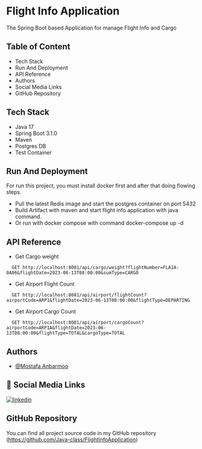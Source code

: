 # Flight Info Application

The Spring Boot based Application for manage Flight Info and Cargo

## Table of Content

- Tech Stack
- Run And Deployment
- API Reference
- Authors
- Social Media Links
- GitHub Repository


## Tech Stack

- Java 17
- Spring Boot 3.1.0
- Maven
- Postgres DB
- Test Container

## Run And Deployment

For run this project, you must install docker first and after that doing flowing steps.

- Pull the latest Redis image and start the postgres container on port 5432
- Build Artifact with maven and start flight info application with java command.
- Or run with docker compose with command docker-compose up -d

## API Reference 
 - Get Cargo weight

```http
  GET http://localhost:8081/api/cargo/weight?flightNumber=FLA1A-0A06&flightDate=2023-06-13T08:00:00&sumType=CARGO
```


- Get Airport Flight Count

```http
  GET http://localhost:8081/api/airport/flightCount?airportCode=ARP1&flightDate=2023-06-13T08:00:00&flightType=DEPARTING
```
- Get Airport Cargo Count

```http
  GET http://localhost:8081/api/airport/cargoCount?airportCode=ARP1A&flightDate=2023-06-13T08:00:00&flightType=TOTAL&cargoType=TOTAL
```



## Authors

- [@Mostafa Anbarmoo](https://www.github.com/java-class)

## 🔗 Social Media Links

[![linkedin](https://img.shields.io/badge/linkedin-0A66C2?style=for-the-badge&logo=linkedin&logoColor=white)](https://www.linkedin.com/in/mostafa-anbarmoo)

## GitHub Repository

You can find all project source code in my GitHub repository
(https://github.com/Java-class/FlightInfoApplication)

